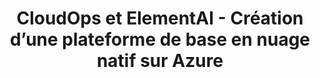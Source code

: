 ---
title: CloudOps et ElementAI - Création d’une plateforme de base en nuage natif sur Azure
ExternalLink: https://cdn2.hubspot.net/hubfs/732832/FR_CloudOps_CS_Element-AI_Consultation.pdf
resources:
- name: "thumbnail"
  src: "element-ai-square.png"
slug: "cloudops-et-elementai"
description:
keywords:
tags:
---